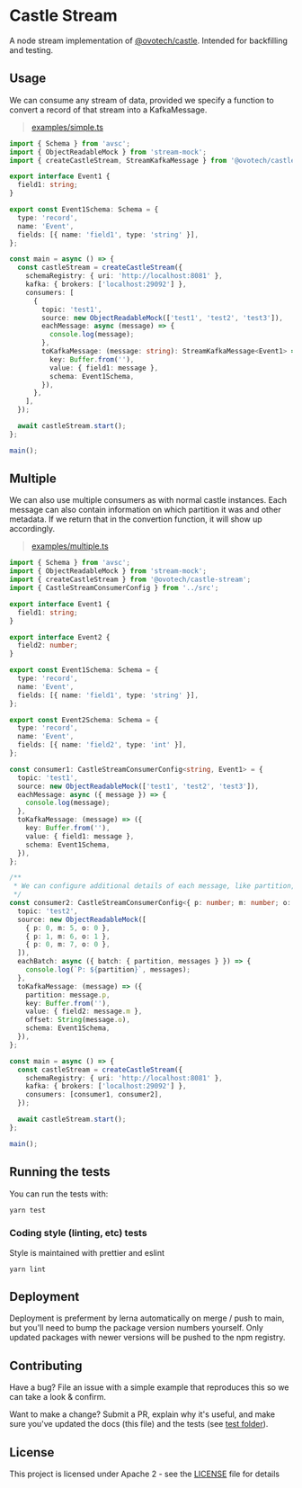 # Castle Stream

A node stream implementation of [@ovotech/castle](https://github.com/ovotech/castle). Intended for backfilling and testing.

## Usage

We can consume any stream of data, provided we specify a function to convert a record of that stream into a KafkaMessage.

> [examples/simple.ts](examples/simple.ts)

```typescript
import { Schema } from 'avsc';
import { ObjectReadableMock } from 'stream-mock';
import { createCastleStream, StreamKafkaMessage } from '@ovotech/castle-stream';

export interface Event1 {
  field1: string;
}

export const Event1Schema: Schema = {
  type: 'record',
  name: 'Event',
  fields: [{ name: 'field1', type: 'string' }],
};

const main = async () => {
  const castleStream = createCastleStream({
    schemaRegistry: { uri: 'http://localhost:8081' },
    kafka: { brokers: ['localhost:29092'] },
    consumers: [
      {
        topic: 'test1',
        source: new ObjectReadableMock(['test1', 'test2', 'test3']),
        eachMessage: async (message) => {
          console.log(message);
        },
        toKafkaMessage: (message: string): StreamKafkaMessage<Event1> => ({
          key: Buffer.from(''),
          value: { field1: message },
          schema: Event1Schema,
        }),
      },
    ],
  });

  await castleStream.start();
};

main();
```

## Multiple

We can also use multiple consumers as with normal castle instances. Each message can also contain information on which partition it was and other metadata. If we return that in the convertion function, it will show up accordingly.

> [examples/multiple.ts](examples/multiple.ts)

```typescript
import { Schema } from 'avsc';
import { ObjectReadableMock } from 'stream-mock';
import { createCastleStream } from '@ovotech/castle-stream';
import { CastleStreamConsumerConfig } from '../src';

export interface Event1 {
  field1: string;
}

export interface Event2 {
  field2: number;
}

export const Event1Schema: Schema = {
  type: 'record',
  name: 'Event',
  fields: [{ name: 'field1', type: 'string' }],
};

export const Event2Schema: Schema = {
  type: 'record',
  name: 'Event',
  fields: [{ name: 'field2', type: 'int' }],
};

const consumer1: CastleStreamConsumerConfig<string, Event1> = {
  topic: 'test1',
  source: new ObjectReadableMock(['test1', 'test2', 'test3']),
  eachMessage: async ({ message }) => {
    console.log(message);
  },
  toKafkaMessage: (message) => ({
    key: Buffer.from(''),
    value: { field1: message },
    schema: Event1Schema,
  }),
};

/**
 * We can configure additional details of each message, like partition, offset, keys or other metadata and consume it in batches
 */
const consumer2: CastleStreamConsumerConfig<{ p: number; m: number; o: number }, Event2> = {
  topic: 'test2',
  source: new ObjectReadableMock([
    { p: 0, m: 5, o: 0 },
    { p: 1, m: 6, o: 1 },
    { p: 0, m: 7, o: 0 },
  ]),
  eachBatch: async ({ batch: { partition, messages } }) => {
    console.log(`P: ${partition}`, messages);
  },
  toKafkaMessage: (message) => ({
    partition: message.p,
    key: Buffer.from(''),
    value: { field2: message.m },
    offset: String(message.o),
    schema: Event1Schema,
  }),
};

const main = async () => {
  const castleStream = createCastleStream({
    schemaRegistry: { uri: 'http://localhost:8081' },
    kafka: { brokers: ['localhost:29092'] },
    consumers: [consumer1, consumer2],
  });

  await castleStream.start();
};

main();
```

## Running the tests

You can run the tests with:

```bash
yarn test
```

### Coding style (linting, etc) tests

Style is maintained with prettier and eslint

```
yarn lint
```

## Deployment

Deployment is preferment by lerna automatically on merge / push to main, but you'll need to bump the package version numbers yourself. Only updated packages with newer versions will be pushed to the npm registry.

## Contributing

Have a bug? File an issue with a simple example that reproduces this so we can take a look & confirm.

Want to make a change? Submit a PR, explain why it's useful, and make sure you've updated the docs (this file) and the tests (see [test folder](test)).

## License

This project is licensed under Apache 2 - see the [LICENSE](LICENSE) file for details
